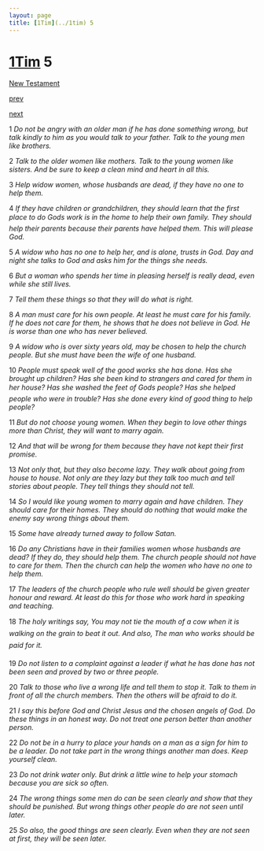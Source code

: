 ```yaml
---
layout: page
title: [1Tim](../1tim) 5
---
```


# [1Tim](../1tim) 5

[New Testament](/new-testament)


[prev](1tim-4.html)


[next](1tim-6.html)

1 _Do not be angry with an older man if he has done something wrong, but talk kindly to him as you would talk to your father. Talk to the young men like brothers._

2 _Talk to the older women like mothers. Talk to the young women like sisters. And be sure to keep a clean mind and heart in all this._

3 _Help widow women, whose husbands are dead, if they have no one to help them._

4 _If they have children or grandchildren, they should learn that the first place to do Gods work is in the home to help their own family. They should help their parents because their parents have helped them. This will please God._

5 _A widow who has no one to help her, and is alone, trusts in God. Day and night she talks to God and asks him for the things she needs._

6 _But a woman who spends her time in pleasing herself is really dead, even while she still lives._

7 _Tell them these things so that they will do what is right._

8 _A man must care for his own people. At least he must care for his family. If he does not care for them, he shows that he does not believe in God. He is worse than one who has never believed._

9 _A widow who is over sixty years old, may be chosen to help the church people. But she must have been the wife of one husband._

10 _People must speak well of the good works she has done. Has she brought up children?  Has she been kind to strangers and cared for them in her house? Has she washed the feet of Gods people? Has she helped people who were in trouble? Has she done every kind of good thing to help people?_

11 _But do not choose young women. When they begin to love other things more than Christ,  they will want to marry again._

12 _And that will be wrong for them because they have not kept their first promise._

13 _Not only that, but they also become lazy. They walk about going from house to house.  Not only are they lazy but they talk too much and tell stories about people. They tell things they should not tell._

14 _So I would like young women to marry again and have children. They should care for their homes. They should do nothing that would make the enemy say wrong things about them._

15 _Some have already turned away to follow Satan._

16 _Do any Christians have in their families women whose husbands are dead? If they do,  they should help them. The church people should not have to care for them. Then the church can help the women who have no one to help them._

17 _The leaders of the church people who rule well should be given greater honour and reward. At least do this for those who work hard in speaking and teaching._

18 _The holy writings say, You may not tie the mouth of a cow when it is walking on the grain to beat it out. And also, The man who works should be paid for it._

19 _Do not listen to a complaint against a leader if what he has done has not been seen and proved by two or three people._

20 _Talk to those who live a wrong life and tell them to stop it. Talk to them in front of all the church members. Then the others will be afraid to do it._

21 _I say this before God and Christ Jesus and the chosen angels of God. Do these things in an honest way. Do not treat one person better than another person._

22 _Do not be in a hurry to place your hands on a man as a sign for him to be a leader. Do not take part in the wrong things another man does. Keep yourself clean._

23 _Do not drink water only. But drink a little wine to help your stomach because you are sick so often._

24 _The wrong things some men do can be seen clearly and show that they should be punished. But wrong things other people do are not seen until later._

25 _So also, the good things are seen clearly. Even when they are not seen at first, they will be seen later._

